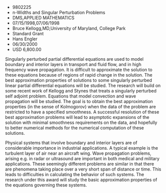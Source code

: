 
* 9802225
* n-Widths and Singular Perturbation Problems
* DMS,APPLIED MATHEMATICS
* 07/15/1998,07/06/1998
* Bruce Kellogg,MD,University of Maryland, College Park
* Standard Grant
* Hans Engler
* 06/30/2000
* USD 6,800.00

Singularly perturbed partial differential equations are used to model boundary
and interior layers in transport and fluid flow, and in high frequency wave
propagation. It is difficult to approximate the solution to these equations
because of regions of rapid change in the solution. The best approximation
properties of solutions to some singularly perturbed linear partial differential
equations will be studied. The research will build on some recent work of
Kellogg and Stynes that treats a singularly perturbed self adjoint problem.
Equations that model convection and wave propagation will be studied. The goal
is to obtain the best approximation properties (in the sense of Kolmogorov) when
the data of the problem are restricted to have a specified smoothness. A
successful resolution of these best approximation problems will lead to
asymptotic expansions of the solution with minimal smoothness requirements on
the data, and hopefully to better numerical methods for the numerical
computation of these solutions.

Physical systems that involve boundary and interior layers are of considerable
importance in industrial applications. A typical example is the turbulent layer
of air near an aircraft wing. Wave propagation problems, arising e.g. in radar
or ultrasound are important in both medical and military applications. These
seemingly different problems are similar in that there are phenomena taking
place over a very short span of distance or time. This leads to difficulties in
calculating the behavior of such systems. The research under this award will
study the basic approximation properties of the equations governing these
systems.
